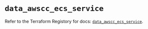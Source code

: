 # `data_awscc_ecs_service`

Refer to the Terraform Registory for docs: [`data_awscc_ecs_service`](https://registry.terraform.io/providers/hashicorp/awscc/0.70.0/docs/data-sources/ecs_service).
